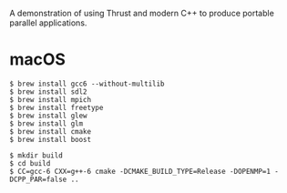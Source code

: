 A demonstration of using Thrust and modern C++ to produce portable parallel applications.

# macOS
```
$ brew install gcc6 --without-multilib
$ brew install sdl2
$ brew install mpich
$ brew install freetype
$ brew install glew
$ brew install glm
$ brew install cmake
$ brew install boost
```

```
$ mkdir build
$ cd build
$ CC=gcc-6 CXX=g++-6 cmake -DCMAKE_BUILD_TYPE=Release -DOPENMP=1 -DCPP_PAR=false ..
```
